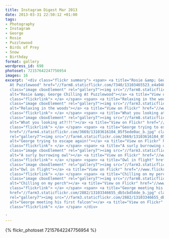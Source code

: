 ```yaml
---
title: Instagram Digest Mar 2013
date: 2013-03-31 22:50:12 +01:00
tags:
- Photography
- Instagram
- George
- Rosie
- Puzzlewood
- Birds of Prey
- Snow
- Birthday
format: gallery
wordpress_id: 698
photoset: 72157642247756954
images: 16
excerpt: '<div class="flickr summary"> <span> <a title="Rosie &amp; George Chilling
  At Puzzlewood" href="//farm8.staticflickr.com/7340/13103465523_e4a9483a3a_b.jpg"
  class="image cboxElement" rel="gallery7"><img src="//farm8.staticflickr.com/7340/13103465523_e4a9483a3a_q.jpg"
  alt="Rosie &amp; George Chilling At Puzzlewood"></a> <a title="View on Flickr" href="//www.flickr.com/photos/richard-perry/13103465523/"
  class="flickrlink"> </a> </span> <span> <a title="Relaxing in the woods" href="//farm3.staticflickr.com/2372/13103356435_138ee8f68c_b.jpg"
  class="image cboxElement" rel="gallery7"><img src="//farm3.staticflickr.com/2372/13103356435_138ee8f68c_q.jpg"
  alt="Relaxing in the woods"></a> <a title="View on Flickr" href="//www.flickr.com/photos/richard-perry/13103356435/"
  class="flickrlink"> </a> </span> <span> <a title="What you looking at?!?!" href="//farm8.staticflickr.com/7400/13103352075_bde16dde96_b.jpg"
  class="image cboxElement" rel="gallery7"><img src="//farm8.staticflickr.com/7400/13103352075_bde16dde96_q.jpg"
  alt="What you looking at?!?!"></a> <a title="View on Flickr" href="//www.flickr.com/photos/richard-perry/13103352075/"
  class="flickrlink"> </a> </span> <span> <a title="George trying to escape again!"
  href="//farm4.staticflickr.com/3669/13103616104_05f5ede0ac_b.jpg" class="image cboxElement"
  rel="gallery7"><img src="//farm4.staticflickr.com/3669/13103616104_05f5ede0ac_q.jpg"
  alt="George trying to escape again!"></a> <a title="View on Flickr" href="//www.flickr.com/photos/richard-perry/13103616104/"
  class="flickrlink"> </a> </span> <span> <a title="A surly burrowing owl" href="//farm3.staticflickr.com/2520/13103614774_252c25277d_b.jpg"
  class="image cboxElement" rel="gallery7"><img src="//farm3.staticflickr.com/2520/13103614774_252c25277d_q.jpg"
  alt="A surly burrowing owl"></a> <a title="View on Flickr" href="//www.flickr.com/photos/richard-perry/13103614774/"
  class="flickrlink"> </a> </span> <span> <a title="Owl in flight" href="//farm3.staticflickr.com/2747/13103455053_1e8366048c_b.jpg"
  class="image cboxElement" rel="gallery7"><img src="//farm3.staticflickr.com/2747/13103455053_1e8366048c_q.jpg"
  alt="Owl in flight"></a> <a title="View on Flickr" href="//www.flickr.com/photos/richard-perry/13103455053/"
  class="flickrlink"> </a> </span> <span> <a title="Chilling on my perch" href="//farm8.staticflickr.com/7435/13103614024_182b97a715_b.jpg"
  class="image cboxElement" rel="gallery7"><img src="//farm8.staticflickr.com/7435/13103614024_182b97a715_q.jpg"
  alt="Chilling on my perch"></a> <a title="View on Flickr" href="//www.flickr.com/photos/richard-perry/13103614024/"
  class="flickrlink"> </a> </span> <span> <a title="George meeting his first falcon"
  href="//farm3.staticflickr.com/2882/13103346655_db5cbd54de_b.jpg" class="image cboxElement"
  rel="gallery7"><img src="//farm3.staticflickr.com/2882/13103346655_db5cbd54de_q.jpg"
  alt="George meeting his first falcon"></a> <a title="View on Flickr" href="//www.flickr.com/photos/richard-perry/13103346655/"
  class="flickrlink"> </a> </span> </div>

'
---
```


{% flickr_photoset 72157642247756954 %}